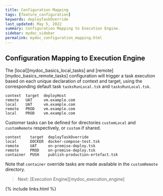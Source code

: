 ```yaml
---
title: Configuration Mapping
tags: [feature_configuration]
keywords: deployTaskOverride
last_updated: May 5, 2022
summary: Configuration Mapping to Execution Engine.
sidebar: mydoc_sidebar
permalink: mydoc_configuration_mapping.html
---
```


## Configuration Mapping to Execution Engine

The [local][mydoc_basics_local_tasks] and [remote][mydoc_basics_remote_tasks] configuration will trigger a task execution based on each unique declaration of context and target, using the corresponding default task `tasksRunLocal.tsk` and `tasksRunLocal.tsk`.

```
context  target  deployHost
remote   UAT     vm.example.com
local    UAT     vm.example.com
remote   PROD    vm.example.com
local    PROD    vm.example.com
```

Customer tasks can be defined for directories `customLocal` and `customRemote` respectively, or `custom` if shared.

```
context    target  deployTaskOverride
local      DOCKER  docker-compose-test.tsk
remote     UAT     on-premise-deploy.tsk
remote     PROD    on-premise-deploy.tsk
container  PUSH    publish-production-ertefact.tsk
```

Note that `container` override tasks are made available in the `customRemote` directory.

> Next: [Execution Engine][mydoc_execution_engine]

{% include links.html %}

